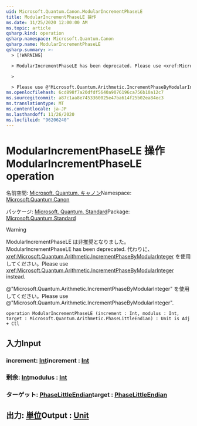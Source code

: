 ```yaml
---
uid: Microsoft.Quantum.Canon.ModularIncrementPhaseLE
title: ModularIncrementPhaseLE 操作
ms.date: 11/25/2020 12:00:00 AM
ms.topic: article
qsharp.kind: operation
qsharp.namespace: Microsoft.Quantum.Canon
qsharp.name: ModularIncrementPhaseLE
qsharp.summary: >-
  > [!WARNING]

  > ModularIncrementPhaseLE has been deprecated. Please use <xref:Microsoft.Quantum.Arithmetic.IncrementPhaseByModularInteger> instead.

  >

  > Please use @"Microsoft.Quantum.Arithmetic.IncrementPhaseByModularInteger".
ms.openlocfilehash: 6cd898f7a20dfdf5640a9076196ca756b10a12c7
ms.sourcegitcommit: a87c1aa8e7453360025e47ba614f25b02ea84ec3
ms.translationtype: MT
ms.contentlocale: ja-JP
ms.lasthandoff: 11/26/2020
ms.locfileid: "96206240"
---
```

# <a name="modularincrementphasele-operation"></a><span data-ttu-id="52f06-102">ModularIncrementPhaseLE 操作</span><span class="sxs-lookup"><span data-stu-id="52f06-102">ModularIncrementPhaseLE operation</span></span>

<span data-ttu-id="52f06-103">名前空間: [Microsoft. Quantum. キャノン](xref:Microsoft.Quantum.Canon)</span><span class="sxs-lookup"><span data-stu-id="52f06-103">Namespace: [Microsoft.Quantum.Canon](xref:Microsoft.Quantum.Canon)</span></span>

<span data-ttu-id="52f06-104">パッケージ: [Microsoft. Quantum. Standard](https://nuget.org/packages/Microsoft.Quantum.Standard)</span><span class="sxs-lookup"><span data-stu-id="52f06-104">Package: [Microsoft.Quantum.Standard](https://nuget.org/packages/Microsoft.Quantum.Standard)</span></span>


> [!WARNING]
> <span data-ttu-id="52f06-105">ModularIncrementPhaseLE は非推奨となりました。</span><span class="sxs-lookup"><span data-stu-id="52f06-105">ModularIncrementPhaseLE has been deprecated.</span></span> <span data-ttu-id="52f06-106">代わりに、<xref:Microsoft.Quantum.Arithmetic.IncrementPhaseByModularInteger> を使用してください。</span><span class="sxs-lookup"><span data-stu-id="52f06-106">Please use <xref:Microsoft.Quantum.Arithmetic.IncrementPhaseByModularInteger> instead.</span></span>
>
> <span data-ttu-id="52f06-107">@"Microsoft.Quantum.Arithmetic.IncrementPhaseByModularInteger" を使用してください。</span><span class="sxs-lookup"><span data-stu-id="52f06-107">Please use @"Microsoft.Quantum.Arithmetic.IncrementPhaseByModularInteger".</span></span>



```qsharp
operation ModularIncrementPhaseLE (increment : Int, modulus : Int, target : Microsoft.Quantum.Arithmetic.PhaseLittleEndian) : Unit is Adj + Ctl
```


## <a name="input"></a><span data-ttu-id="52f06-108">入力</span><span class="sxs-lookup"><span data-stu-id="52f06-108">Input</span></span>

### <a name="increment--int"></a><span data-ttu-id="52f06-109">increment: [Int](xref:microsoft.quantum.lang-ref.int)</span><span class="sxs-lookup"><span data-stu-id="52f06-109">increment : [Int](xref:microsoft.quantum.lang-ref.int)</span></span>




### <a name="modulus--int"></a><span data-ttu-id="52f06-110">剰余: [Int](xref:microsoft.quantum.lang-ref.int)</span><span class="sxs-lookup"><span data-stu-id="52f06-110">modulus : [Int](xref:microsoft.quantum.lang-ref.int)</span></span>




### <a name="target--phaselittleendian"></a><span data-ttu-id="52f06-111">ターゲット: [PhaseLittleEndian](xref:Microsoft.Quantum.Arithmetic.PhaseLittleEndian)</span><span class="sxs-lookup"><span data-stu-id="52f06-111">target : [PhaseLittleEndian](xref:Microsoft.Quantum.Arithmetic.PhaseLittleEndian)</span></span>





## <a name="output--unit"></a><span data-ttu-id="52f06-112">出力: [単位](xref:microsoft.quantum.lang-ref.unit)</span><span class="sxs-lookup"><span data-stu-id="52f06-112">Output : [Unit](xref:microsoft.quantum.lang-ref.unit)</span></span>

